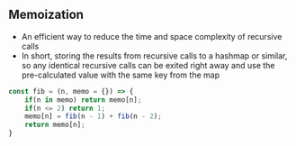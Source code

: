 ## Memoization

- An efficient way to reduce the time and space complexity of recursive calls
- In short, storing the results from recursive calls to a hashmap or similar, so any identical recursive calls can be exited right away and use the pre-calculated value with the same key from the map

```javascript
const fib = (n, memo = {}) => {
    if(n in memo) return memo[n];
    if(n <= 2) return 1;
    memo[n] = fib(n - 1) + fib(n - 2);
    return memo[n];
}
```